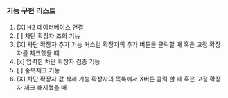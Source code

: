 ### 기능 구현 리스트  


1. [X] H2 데이터베이스 연결
2. [ ] 차단 확장자 조회 기능
3. [X] 차단 확장자 추가 기능
      커스텀 확장자의 추가 버튼을 클릭할 때 혹은 고정 확장자를 체크했을 때
4. [x] 입력한 차단 확장자 검증 기능
5. [ ] 중복체크 기능
6. [X] 차단 확장자 값 삭제 기능 
      확장자의 목록에서 X버튼 클릭 할 때 혹은 고정 확장자 체크 해지했을 때
